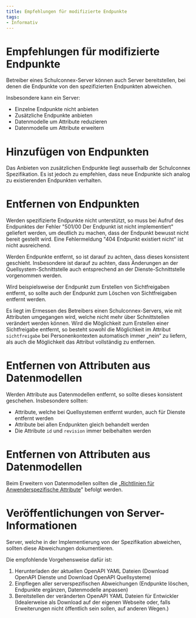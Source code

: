 ```yaml
---
title: Empfehlungen für modifizierte Endpunkte
tags:
- Informativ
---
```


# Empfehlungen für modifizierte Endpunkte

Betreiber eines Schulconnex-Server können auch Server bereitstellen, bei denen die Endpunkte von den spezifizierten Endpunkten abweichen.

Insbesondere kann ein Server:
* Einzelne Endpunkte nicht anbieten
* Zusätzliche Endpunkte anbieten
* Datenmodelle um Attribute reduzieren
* Datenmodelle um Attribute erweitern

# Hinzufügen von Endpunkten
Das Anbieten von zusätzlichen Endpunkte liegt ausserhalb der Schulconnex Spezifikation.
Es ist jedoch zu empfehlen, dass neue Endpunkte sich analog zu existierenden Endpunkten verhalten.

# Entfernen von Endpunkten
Werden spezifizierte Endpunkte nicht unterstützt, so muss bei Aufruf des Endpunktes der Fehler "501/00 Der Endpunkt ist nicht implementiert" geliefert werden, um deutlich zu machen, dass der Endpunkt bewusst nicht bereit gestellt wird. Eine Fehlermeldung "404 Endpunkt existiert nicht" ist nicht ausreichend.

Werden Endpunkte entfernt, so ist darauf zu achten, dass dieses konsistent geschieht. Insbesondere ist darauf zu achten, dass Änderungen an der Quellsystem-Schnittstelle auch entsprechend an der Dienste-Schnittstelle vorgenommen werden.

Wird beispielsweise der Endpunkt zum Erstellen von Sichtfreigaben entfernt, so sollte auch der Endpunkt zum Löschen von Sichtfreigaben entfernt werden.

Es liegt im Ermessen des Betreibers einen Schulconnex-Servers, wie mit Attributen umgegangen wird, welche nicht mehr über Schnittstellen verändert werden können. Wird die Möglichkeit zum Erstellen einer Sichtfreigabe entfernt, so besteht sowohl die Möglichkeit im Attribut `sichtfreigabe` bei Personenkontexten automatisch immer „nein“ zu liefern, als auch die Möglichkeit das Attribut vollständig zu entfernen.

# Entfernen von Attributen aus Datenmodellen
Werden Attribute aus Datenmodellen entfernt, so sollte dieses konsistent geschehen.
Insbesondere sollten:
* Attribute, welche bei Quellsystemen entfernt wurden, auch für Dienste entfernt werden
* Attribute bei allen Endpunkten gleich behandelt werden
* Die Attribute `id` und `revision` immer beibehalten werden

# Entfernen von Attributen aus Datenmodellen
Beim Erweitern von Datenmodellen sollten die „[Richtlinien für Anwenderspezifische Attribute](vendor-extensions)" befolgt werden.

# Veröffentlichungen von Server-Informationen
Server, welche in der Implementierung von der Spezifikation abweichen, sollten diese Abweichungen dokumentieren.

Die empfohlende Vorgehensweise dafür ist:
1) Herunterladen der aktuellen OpenAPI YAML Dateien
(Download OpenAPI Dienste und Download OpenAPI Quellsysteme)
2) Einpflegen aller serverspezifischen Abweichungen
(Endpunkte löschen, Endpunkte ergänzen, Datenmodelle anpassen)
3) Bereitstellen der veränderten OpenAPI YAML Dateien für Entwickler
(Idealerweise als Download auf der eigenen Webseite oder, falls Erweiterungen nicht öffentlich sein sollen, auf anderen Wegen.)